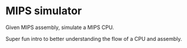 # MIPS simulator

Given MIPS assembly, simulate a MIPS CPU.

Super fun intro to better understanding the flow of a CPU and assembly.
